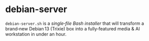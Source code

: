 # debian-server
 `debian-server.sh` is a *single‑file Bash installer* that will transform a brand‑new Debian 13 (Trixie) box into a fully‑featured media & AI workstation in under an hour.  
